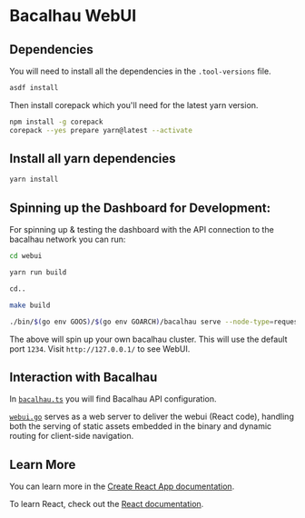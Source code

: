# Bacalhau WebUI

## Dependencies
You will need to install all the dependencies in the `.tool-versions` file.
```bash
asdf install
```

Then install corepack which you'll need for the latest yarn version.
```bash
npm install -g corepack
corepack --yes prepare yarn@latest --activate
```

## Install all yarn dependencies
```bash
yarn install
```


## Spinning up the Dashboard for Development:

For spinning up & testing the dashboard with the API connection to the bacalhau network you can run:

```bash
cd webui

yarn run build

cd..

make build

./bin/$(go env GOOS)/$(go env GOARCH)/bacalhau serve --node-type=requester,compute --peer=none --web-ui
```

The above will spin up your own bacalhau cluster. This will use the default port `1234`. Visit `http://127.0.0.1/` to see WebUI.

## Interaction with Bacalhau

In [`bacalhau.ts`](https://github.com/bacalhau-project/bacalhau/blob/e61b1ebb669043b8b4113437b3035064c0d28f46/dashboard/src/pages/api/bacalhau.ts) you will find Bacalhau API configuration.

[`webui.go`](https://github.com/bacalhau-project/bacalhau/blob/b6c52302c0bc20a82c3b3eb8b674c7919aab5747/webui/webui.go) serves as a web server to deliver the webui (React code), handling both the serving of static assets embedded in the binary and dynamic routing for client-side navigation.

## Learn More

You can learn more in the [Create React App documentation](https://facebook.github.io/create-react-app/docs/getting-started).

To learn React, check out the [React documentation](https://reactjs.org/).
